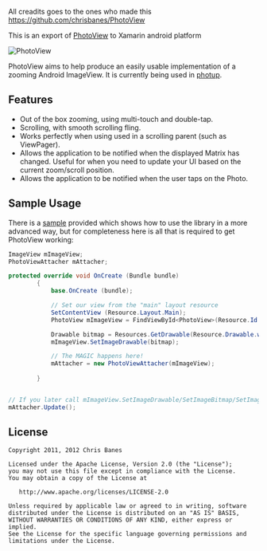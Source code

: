 
All creadits goes to the ones who made this https://github.com/chrisbanes/PhotoView 

This is an export of [PhotoView](https://github.com/chrisbanes/PhotoView) to Xamarin android platform 

![PhotoView](https://raw.github.com/chrisbanes/PhotoView/master/header_graphic.png)

PhotoView aims to help produce an easily usable implementation of a zooming Android ImageView. It is currently being used in [photup](https://play.google.com/store/apps/details?id=uk.co.senab.photup).

## Features
- Out of the box zooming, using multi-touch and double-tap.
- Scrolling, with smooth scrolling fling.
- Works perfectly when using used in a scrolling parent (such as ViewPager).
- Allows the application to be notified when the displayed Matrix has changed. Useful for when you need to update your UI based on the current zoom/scroll position.
- Allows the application to be notified when the user taps on the Photo.


## Sample Usage
There is a [sample](https://github.com/samerzmd/Xamarin-Android-Photo-Viewer/blob/master/XamarinAndroidPhotoViewer/MainActivity.cs) provided which shows how to use the library in a more advanced way, but for completeness here is all that is required to get PhotoView working:

``` C#
ImageView mImageView;
PhotoViewAttacher mAttacher;

protected override void OnCreate (Bundle bundle)
		{
			base.OnCreate (bundle);

			// Set our view from the "main" layout resource
			SetContentView (Resource.Layout.Main);
			PhotoView mImageView = FindViewById<PhotoView>(Resource.Id.iv_photo);

			Drawable bitmap = Resources.GetDrawable(Resource.Drawable.wallpaper);
			mImageView.SetImageDrawable(bitmap);

			// The MAGIC happens here!
			mAttacher = new PhotoViewAttacher(mImageView);
			
		}


// If you later call mImageView.SetImageDrawable/SetImageBitmap/SetImageResource/etc then you just need to call
mAttacher.Update();
```

## License

    Copyright 2011, 2012 Chris Banes

    Licensed under the Apache License, Version 2.0 (the "License");
    you may not use this file except in compliance with the License.
    You may obtain a copy of the License at

       http://www.apache.org/licenses/LICENSE-2.0

    Unless required by applicable law or agreed to in writing, software
    distributed under the License is distributed on an "AS IS" BASIS,
    WITHOUT WARRANTIES OR CONDITIONS OF ANY KIND, either express or implied.
    See the License for the specific language governing permissions and
    limitations under the License.
